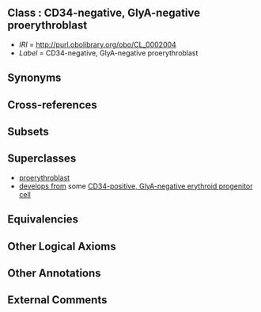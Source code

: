 
## Class : CD34-negative, GlyA-negative proerythroblast

 * *IRI* = http://purl.obolibrary.org/obo/CL_0002004
 * *Label* = CD34-negative, GlyA-negative proerythroblast

## Synonyms


## Cross-references


## Subsets


## Superclasses

 * [proerythroblast](../../CL/47/CL_0000547.md)
 * [develops from](../../RO/02/RO_0002202.md) some [CD34-positive, GlyA-negative erythroid progenitor cell](../../CL/03/CL_0002003.md)

## Equivalencies


## Other Logical Axioms


## Other Annotations


## External Comments

